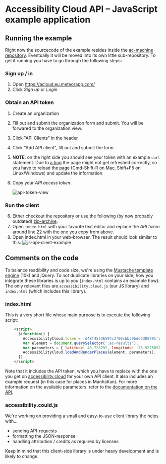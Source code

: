 # Accessibility Cloud API – JavaScript example application


## Running the example

Right now the sourcecode of the example resides inside the [ac-machine repository](https://github.com/sozialhelden/ac-machine/tree/master/public/js-example). Eventually it will be moved into its own little sub-repository. To get it running you have to go through the following steps:

### Sign up / in

1. Open https://acloud.eu.meteorapp.com/
2. Click *Sign up* or *Login*

### Obtain an API token

1. Create an organization

2. Fill out and submit the organization form and submit. You will be forwared to the organization view.

3. Click "API Clients" in the header

4. Click "Add API client", fill out and submit the form.

5. **NOTE**: on the right side you should see your token with an example `curl` statement. Due to [a bug](https://trello.com/c/zLtQocpn/211-api-token-not-displayed-after-creating-the-first-api-client-of-a-new-organizations) the page might not get refreshed correctly, so you have to reload the page (Cmd-Shift-R on Mac, Shift+F5 on Linux/Windows) and update the information.

6. Copy your *API access token*.

    ![api-token-view](http://i.imgur.com/SLkyvER.png)

### Run the client

6. Either checkout the repository or use the following (by now probably outdated) [zip-archive](https://dl.dropboxusercontent.com/u/5503063/ac/examples/js-example.zip).
7. Open `index.html` with your favorite text editor and replace the *API token* around line 22 with the one you copy from above.
8. Open index.html in your web-browser. The result should look similar to this: ![js-api-client-example](http://i.imgur.com/kfk0cMS.png)

## Comments on the code

To balance readibility and code size, we're using the [Mustache template engine](https://github.com/janl/mustache.js) (10k) and jQuery. To not duplicate libraries on your side, how you integrate these libraries is up to you (`index.html` contains an example how). The only relevant files are `accessibility.cloud.js` (our JS library) and `index.html` (which includes this library).

### index.html

This is a very short file whose main purpose is to execute the following script:

```html
    <script>
      $(function() {
        AccessibilityCloud.token = 'd48f45736594c3f00cbb39bde2388791'; // <-- Replace this token with your own
        var element = document.querySelector('.ac-results');
        var parameters = { latitude: 40.728292, longitude: -73.9875852, accuracy: 10000, limit: 100 };
        AccessibilityCloud.loadAndRenderPlaces(element, parameters);
      });
    </script>
```

Note that it includes the API token, which you have to replace with the one you get on [accessibility.cloud](https://acloud.eu.meteorapp.com) for your own API client. It also includes an example request (in this case for places in Manhattan). For more information on the available parameters, refer to the [documentation on the API](https://github.com/sozialhelden/ac-machine/blob/master/docs/json-api.md).

### accessibility.could.js

We're working on providing a small and easy-to-use client library the helps with…

- sending API-requests
- formatting the JSON-response
- handling attribution / credits as required by licenses

Keep in mind that this client-side library is under heavy development and is likely to change.





